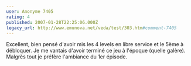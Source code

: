 ```yaml
---
user: Anonyme 7405
rating: 4
published: 2007-01-28T22:25:06.000Z
legacy_url: http://www.emunova.net/veda/test/303.htm#comment-7405
---
```

Excellent, bien pensé d'avoir mis les 4 levels en libre service et le 5ème à débloquer.
Je me vantais d'avoir terminé ce jeu à l'époque (quelle galère).
Malgrès tout je préfère l'ambiance du 1er épisode.